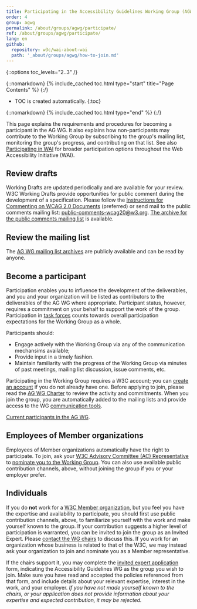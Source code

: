 ```yaml
---
title: Participating in the Accessibility Guidelines Working Group (AGWG) 
order: 4
group: agwg
permalink: /about/groups/agwg/participate/
ref: /about/groups/agwg/participate/
lang: en
github:
  repository: w3c/wai-about-wai
  path: '_about/groups/agwg/how-to-join.md'
---
```


{::options toc_levels="2..3" /}

{::nomarkdown}
{% include_cached toc.html type="start" title="Page Contents" %}
{:/}

-   TOC is created automatically.
{:toc}

{::nomarkdown}
{% include_cached toc.html type="end" %}
{:/}

This page explains the requirements and procedures for becoming a participant in the AG WG. It also explains how non-participants may contribute to the Working Group by subscribing to the group's mailing list, monitoring the group's progress, and contributing on that list. See also [Participating in WAI](http://www.w3.org/WAI/participation) for broader participation options throughout the Web Accessibility Initiative (WAI).

## Review drafts

Working Drafts are updated periodically and are available for your review. W3C Working Drafts provide opportunities for public comment during the development of a specification. Please follow the [Instructions for Commenting on WCAG 2.0 Documents](https://www.w3.org/WAI/WCAG20/comments/) (preferred) or send mail to the public comments mailing list: [public-comments-wcag20@w3.org](mailto:public-comments-wcag20@w3.org). [The archive for the public comments mailing list](http://lists.w3.org/Archives/Public/public-comments-wcag20/) is available.

## Review the mailing list

The [AG WG mailing list archives](http://lists.w3.org/Archives/Public/w3c-wai-gl/) are publicly available and can be read by anyone.

## Become a participant

Participation enables you to influence the development of the deliverables, and you and your organization will be listed as contributors to the deliverables of the AG WG where appropriate. Participant status, however, requires a commitment on your behalf to support the work of the group. Participation in [task forces](https://www.w3.org/about/groups/agwg/task-forces/) counts towards overall participation expectations for the Working Group as a whole.

Participants should:

- Engage actively with the Working Group via any of the communication mechansims available;
- Provide input in a timely fashion.
- Maintain familiarity with the progress of the Working Group via minutes of past meetings, mailing list discussion, issue comments, etc.

Participating in the Working Group requires a W3C account; you can [create an account](https://www.w3.org/accounts/request) if you do not already have one. Before applying to join, please read the [AG WG Charter](https://www.w3.org/WAI/GL/charter) to review the activity and commitments. When you join the group, you are automatically added to the mailing lists and provide access to the WG [communication tools](/about/groups/agwg/communication/).

[Current participants in the AG WG](https://www.w3.org/2000/09/dbwg/details?group=35422&public=1).

## Employees of Member organizations

Employees of Member organizations automatically have the right to participate. To join, ask your [W3C Advisory Committee (AC) Representative](https://www.w3.org/Member/ACList) to [nominate you to the Working Group](http://www.w3.org/2004/01/pp-impl/35422/join). You can also use available public contribution channels, above, without joining the group if you or your employer prefer.

## Individuals

If you do **not** work for a [W3C Member organization](https://www.w3.org/Consortium/Member/List), but you feel you have the expertise and availability to participate, you should first use public contribution channels, above, to familiarize yourself with the work and make yourself known to the group. If your contribution suggests a higher level of participation is warranted, you can be invited to join the group as an Invited Expert. Please [contact the WG chairs](mailto:group-ag-chairs@w3.org) to discuss this. If you work for an organization whose business is related to that of the W3C, we may instead ask your organization to join and nominate you as a Member representative.

If the chairs support it, you may complete the [invited expert application](https://www.w3.org/ieapp/new) form, indicating the Accessibility Guidelines WG as the group you wish to join. Make sure you have read and accepted the policies referenced from that form, and include details about your relevant expertise, interest in the work, and your employer. _If you have not made yourself known to the chairs, or your application does not provide information about your expertise and expected contribution, it may be rejected._